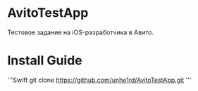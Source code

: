 # AvitoTestApp
Тестовое задание на iOS-разработчика в Авито.

# Install Guide
'''Swift
git clone https://github.com/unhe1rd/AvitoTestApp.git
'''
